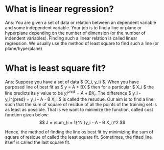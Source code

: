 # What is linear regression?

Ans: You are given a set of data or relation between an dependent variable and some independent variable. Your job is to find a line or plane or hyperplane depending on the number of dimension (or the number of indendent variables). Finding such a linear relation is called linear regression. We usually use the method of least square to find such a line (or plane/hyperplane)

# What is least square fit?

Ans: Suppose you have a set of data $ (X_i, y_i) $. When you have purposed line of best fit as $ y = A + BX $ then for a particular $ X_i $ the line predicts its $y$ value to be $y_i^{pred} = A + B X_i$. The difference $ y_i - y_i^{pred} = y_i - A - B X_i $ is called the resudue. Our aim is to find a line such that the sum of square of residue of all the points of the training set is as least as possible. That is we want to minimize the function, called cost function given below: 
$$ J = \sum_{i = 1}^N (y_i - A - B X_i)^2 $$

Hence, the method of finding the line os best fit by minimizing the sum of square of residue of called the least square fit. Sometimes, the fitted line itself is called the last square fit. 



